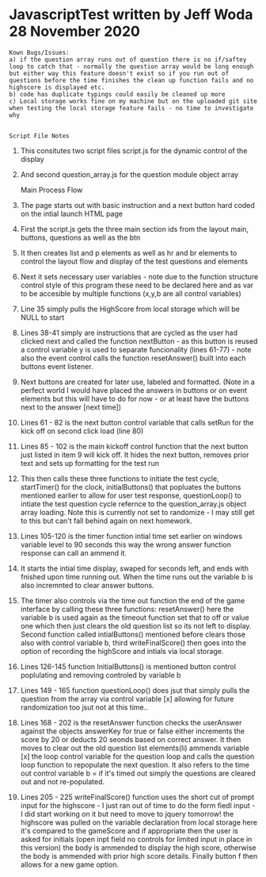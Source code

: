 # JavascriptTest written by Jeff Woda  28 November 2020
    Kown Bugs/Issues:
    a) if the question array runs out of question there is no if/saftey loop to catch that - normally the question array would be long enough but either way this feature doesn't exist so if you run out of questions before the time finishes the clean up function fails and no highscore is displayed etc.
    b) code has duplicate typings could easily be cleaned up more 
    c) Local storage works fine on my machine but on the uploaded git site when testing the local storage feature fails - no time to investigate why


    Script File Notes
1.  This consitutes two script files script.js for the dynamic control of the display
2.  And second question_array.js for the question module object array

    Main Process Flow
3.  The page starts out with basic instruction and a next button hard coded on the intial launch HTML page 
4.  First the script.js gets the three main section ids from the layout main, buttons, questions as well as the btn
5.  It then creates list and p elements as well as hr and br elements to control the layout flow and display of the test questions and elements
6.  Next it sets necessary user variables - note due to the function structure control style of this program these need to be declared here and as var to be accesible by multiple functions (x,y,b are all control variables)
7. Line 35 simply pulls the HighScore from local storage which will be NULL to start
8. Lines 38-41 simply are instructions that are cycled as the user had clicked next and called the function nextButton - as this button is reused a control variable y is used to separate funcionality (lines 61-77) - note also the event control calls the function resetAnswer() built into each buttons event listener.
9. Next buttons are created for later use, labeled and formatted. (Note in a perfect world I would have placed the answers in buttons or on event elements but this will have to do for now - or at least have the buttons next to the answer [next time])
10. Lines 61 - 82 is the next button control variable that calls setRun for the kick off on second click load (line 80)
11. Lines 85 - 102 is the  main kickoff control function that the next button just listed in item 9 will kick off. It hides the next button, removes prior text and sets up formatting for the test run
12. This then calls these three functions to initiate the test cycle, startTimer() for the clock, initialButtons() that popluates the buttons mentioned earlier to allow for user test response, questionLoop() to intiate the test question cycle refernce to the question_array.js object array loading. Note this is currently not set to randomize - I may still get to this but can't fall behind again on next homework.
13. Lines 105-120 is the timer function intial time set earlier on windows variable level to 90 seconds this way the wrong answer function response can call an ammend it.
14. It starts the intial time display, swaped for seconds left, and ends with fnished upon time running out. When the time runs out the variable b is also incremnted to clear answer buttons.
15. The timer also controls via the time out function the end of the game interface by calling these three functions: resetAnswer() here the variable b is used again as the timeout function set that to off or value one which then just clears the old question list so its not left to display. Second function called intialButtons() mentioned before clears those also with control variable b, third writeFinalScore() then goes into the option of recording the highScore and intials via local storage.
16. Lines 126-145 function InitialButtons() is mentioned button control poplulating and removing controled by variable b
17. Lines 149 - 165 function questionLoop() does jsut that simply pulls the question from the array via control variable [x] allowing for future randomization too jsut not at this time.. 
18. Lines 168 - 202 is the resetAnswer function checks the userAnswer against the objects answerKey for true or false either increments the score by 20 or deducts 20 seonds based on correct answer. It then moves to clear out the old question list elements(li) ammends variable [x] the loop control variable for the question loop and calls the question loop function to repopulate the next question. It also refers to the time out control variable b = if it's timed out simply the questions are cleared out and not re-populated.
19. Lines 205 - 225 writeFinalScore() function uses the short cut of prompt input for the highscore - I just ran out of time to do the form fiedl input - I did start working on it but need to move to jquery tomorrow!  the highscore was pulled on the variable declaration from local storage here it's compared to the gameScore and if appropriate then the user is asked for initials (open inpt field no controls for limited input in place in this version) the body is ammended to display the high score, otherwise the body is ammended with prior high score details. Finally button f then allows for a new game option.